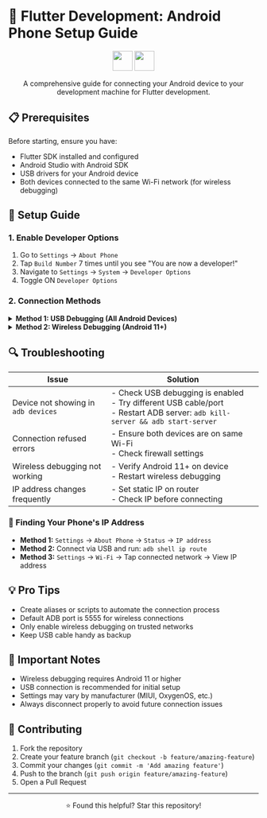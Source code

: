 # 📱 Flutter Development: Android Phone Setup Guide

<div align="center">

  <img src="https://cdn.jsdelivr.net/gh/devicons/devicon@latest/icons/flutter/flutter-original.svg" height=40 width =40 />
  <img src="https://cdn.jsdelivr.net/gh/devicons/devicon@latest/icons/android/android-original-wordmark.svg" height=40 width =40 />
          

A comprehensive guide for connecting your Android device to your development machine for Flutter development.
</div>

## 📋 Prerequisites

Before starting, ensure you have:

- Flutter SDK installed and configured
- Android Studio with Android SDK
- USB drivers for your Android device
- Both devices connected to the same Wi-Fi network (for wireless debugging)

## 🚀 Setup Guide

### 1. Enable Developer Options

1. Go to `Settings` → `About Phone`
2. Tap `Build Number` 7 times until you see "You are now a developer!"
3. Navigate to `Settings` → `System` → `Developer Options`
4. Toggle ON `Developer Options`

### 2. Connection Methods

<details>
<summary><b>Method 1: USB Debugging (All Android Devices)</b></summary>

#### Step 1: Enable USB Debugging
1. Enable Developer Options (as shown above)
2. Turn on `USB debugging`
3. For Android 11+: Enable `Install via USB` and `Wireless debugging`

#### Step 2: Connect via USB
```bash
# Enable TCP/IP mode on port 5555
adb tcpip 5555

# Find your phone's IP address
# Settings → About Phone → Status → IP address
# Or run:
adb shell ip route

# Connect to your device via Wi-Fi
adb connect <PHONE_IP_ADDRESS>:5555

# Example:
adb connect 192.168.18.48:5555

# Verify connected devices
adb devices
```

#### Step 3: Verify Flutter Connection
```bash
flutter devices
```

Expected output:
```
List of devices attached
<device_id>    device
<PHONE_IP_ADDRESS>:5555    device
```

#### Step 4: Disconnect
```bash
adb disconnect <PHONE_IP_ADDRESS>:5555
```
</details>

<details>
<summary><b>Method 2: Wireless Debugging (Android 11+)</b></summary>

#### Step 1: Enable Wireless Debugging
1. Enable Developer Options
2. Turn on `Wireless debugging`
3. Note the IP address, port, and pairing code displayed on your phone

#### Step 2: Pair and Connect
```bash
# Pair with your device
adb pair <IP_ADDRESS>:<PAIRING_PORT>

# Example:
adb pair 192.168.1.105:43127

# Connect to your device
adb connect <IP_ADDRESS>:<DEBUG_PORT>

# Example:
adb connect 192.168.1.105:5555
```

#### Step 3: Verify Connection
```bash
adb devices
flutter devices
```

#### Step 4: Disconnect
```bash
adb disconnect <IP_ADDRESS>:5555
```
</details>

## 🔍 Troubleshooting

| Issue | Solution |
|-------|----------|
| Device not showing in `adb devices` | - Check USB debugging is enabled<br>- Try different USB cable/port<br>- Restart ADB server: `adb kill-server && adb start-server` |
| Connection refused errors | - Ensure both devices are on same Wi-Fi<br>- Check firewall settings |
| Wireless debugging not working | - Verify Android 11+ on device<br>- Restart wireless debugging |
| IP address changes frequently | - Set static IP on router<br>- Check IP before connecting |

### 🔎 Finding Your Phone's IP Address

- **Method 1:** `Settings` → `About Phone` → `Status` → `IP address`
- **Method 2:** Connect via USB and run: `adb shell ip route`
- **Method 3:** `Settings` → `Wi-Fi` → Tap connected network → View IP address

## 💡 Pro Tips

- Create aliases or scripts to automate the connection process
- Default ADB port is 5555 for wireless connections
- Only enable wireless debugging on trusted networks
- Keep USB cable handy as backup

## 📝 Important Notes

- Wireless debugging requires Android 11 or higher
- USB connection is recommended for initial setup
- Settings may vary by manufacturer (MIUI, OxygenOS, etc.)
- Always disconnect properly to avoid future connection issues

## 🤝 Contributing

1. Fork the repository
2. Create your feature branch (`git checkout -b feature/amazing-feature`)
3. Commit your changes (`git commit -m 'Add amazing feature'`)
4. Push to the branch (`git push origin feature/amazing-feature`)
5. Open a Pull Request

---

<div align="center">
⭐ Found this helpful? Star this repository!
</div>
